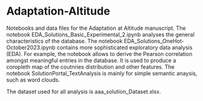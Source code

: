 # Adaptation-Altitude
Notebooks and data files for the Adaptation at Altitude manuscript. The notebook EDA_Solutions_Basic_Experimental_2.ipynb analyses the general characteristics of the database. The notebook EDA_Solutions_OneHot-October2023.ipynb contains more sophisticated exploratory data analysis (EDA). For example, the notebook allows to derive the Pearson correlation amongst meaningful entries in the database. It is used to produce a coropleth map of the coutnries distribution and other features. The notebook SolutionPortal_TextAnalysis is mainly for simple semantic anaysis, such as word clouds.

The dataset used for all analysis is aaa_solution_Dataset.xlsx. 
